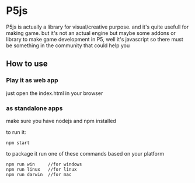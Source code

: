 # P5js

P5js is actually a library for visual/creative purpose. and it's quite usefull for making game. but it's not an actual engine but maybe some addons or library to make game development in P5, well it's javascript so there must be something in the community that could help you

## How to use

### Play it as web app

just open the index.html in your browser

### as standalone apps

make sure you have nodejs and npm installed

to run it:
```
npm start
```

to package it run one of these commands based on your platform
```
npm run win     //for windows
npm run linux   //for linux
npm run darwin  //for mac
```